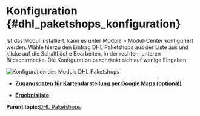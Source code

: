 # Konfiguration {#dhl_paketshops_konfiguration}

Ist das Modul installiert, kann es unter Module \> Modul-Center konfiguriert werden. Wähle hierzu den Eintrag DHL Paketshops aus der Liste aus und klicke auf die Schaltfläche Bearbeiten, in der rechten, unteren Bildschirmecke. Die Konfiguration beschränkt sich auf wenige Eingaben.

![](Bilder/dhl_paketshops/dhl_paketshops_konfiguration.png "Konfiguration des Moduls DHL
      Paketshops")

-   **[Zugangsdaten für Kartendarstellung per Google Maps \(optional\)](7_4_5_2_1_ZugangsdatenFuerKartendarstellungPerGoogleMaps.md)**  

-   **[Ergebnisliste](7_4_5_2_2_Ergebnisliste.md)**  


**Parent topic:**[DHL Paketshops](7_4_5_DHL_Paketshops.md)

